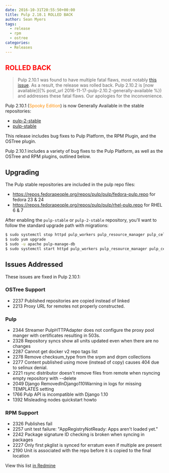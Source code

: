 ```yaml
---
date: 2016-10-31T20:55:50+00:00
title: Pulp 2.10.1 ROLLED BACK
author: Sean Myers
tags:
  - release
  - rpm
  - ostree
categories:
  - Releases
---
```

<!-- more -->
## <span style="color: red;">ROLLED BACK</span>

> Pulp 2.10.1 was found to have multiple fatal flaws, most
> notably [this issue](https://pulp.plan.io/issues/2378). As a result, the
> release was rolled back.
> Pulp 2.10.2 is [now available]({% post_url 2016-11-17-pulp-2.10.2-generally-available %}) and
> addresses these fatal flaws. Our apologies for the inconvenience.

Pulp 2.10.1 (<span style="color: darkorange" title="Happy Halloween!">Spooky Edition</span>)
is now Generally Available in the stable repositories:

* [pulp-2-stable](https://repos.fedorapeople.org/pulp/pulp/stable/2/)
* [pulp-stable](https://repos.fedorapeople.org/pulp/pulp/stable/latest/)

This release includes bug fixes to Pulp Platform, the RPM Plugin,
and the OSTree plugin.

Pulp 2.10.1 includes a variety of bug fixes to the Pulp Platform, as well
as the OSTree and RPM plugins, outlined below.


## Upgrading

The Pulp stable repositories are included in the pulp repo files:

* <https://repos.fedorapeople.org/repos/pulp/pulp/fedora-pulp.repo> for fedora 23 & 24
* <https://repos.fedorapeople.org/repos/pulp/pulp/rhel-pulp.repo> for RHEL 6 & 7

After enabling the `pulp-stable` or `pulp-2-stable` repository, you'll want to follow the standard
upgrade path with migrations:

```sh
$ sudo systemctl stop httpd pulp_workers pulp_resource_manager pulp_celerybeat
$ sudo yum upgrade
$ sudo -u apache pulp-manage-db
$ sudo systemctl start httpd pulp_workers pulp_resource_manager pulp_celerybeat
```


## Issues Addressed

These issues are fixed in Pulp 2.10.1:

### OSTree Support

* 2237 Published repositories are copied instead of linked
* 2213 Proxy URL for remotes not properly constructed.

### Pulp

* 2344 Streamer PulpHTTPAdapter does not configure the proxy pool manger with certificates resulting in 503s.
* 2328 Repository syncs show all units updated even when there are no changes
* 2287 Cannot get docker v2 repo tags list
* 2278 Remove checksum_type from the srpm and drpm collections
* 2277 Content published using move (instead of copy) causes 404 due to selinux denial.
* 2221 rsync distributor doesn't remove files from remote when rsyncing empty repository with --delete
* 2049 Django RemovedInDjango110Warning in logs for missing TEMPLATES setting
* 1766 Pulp API is incompatible with Django 1.10
* 1392 Misleading nodes quickstart howto

### RPM Support

* 2326 Publishes fail
* 2257 unit test failure: "AppRegistryNotReady: Apps aren't loaded yet."
* 2242 Package signature ID checking is broken when syncing in packages
* 2227 Only first pkglist is synced for erratum even if multiple are present
* 2190 Unit is associated with the repo before it is copied to the final location

View this list [in Redmine](http://bit.ly/2eqCCZe)
